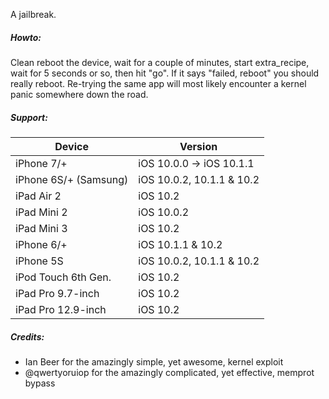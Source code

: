 A jailbreak.

##### Howto:

Clean reboot the device, wait for a couple of minutes, start extra_recipe, wait for 5 seconds or so, then hit "go".
If it says "failed, reboot" you should really reboot.  Re-trying the same app will most likely encounter a kernel panic somewhere down the road.

##### Support:

| Device | Version |
|---------|----------|
| iPhone 7/+ | iOS 10.0.0 -> iOS 10.1.1 |
| iPhone 6S/+ (Samsung) | iOS 10.0.2, 10.1.1 & 10.2 |
| iPad Air 2 | iOS 10.2 |
| iPad Mini 2 | iOS 10.0.2 |
| iPad Mini 3 | iOS 10.2 |
| iPhone 6/+ | iOS 10.1.1 & 10.2 |
| iPhone 5S | iOS 10.0.2, 10.1.1 & 10.2 |
| iPod Touch 6th Gen. | iOS 10.2 |
| iPad Pro 9.7-inch | iOS 10.2 |
| iPad Pro 12.9-inch | iOS 10.2 |

##### Credits:

* Ian Beer for the amazingly simple, yet awesome, kernel exploit
* @qwertyoruiop for the amazingly complicated, yet effective, memprot bypass
